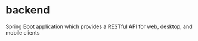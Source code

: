 # backend
Spring Boot application which provides a RESTful API for web, desktop, and mobile clients

